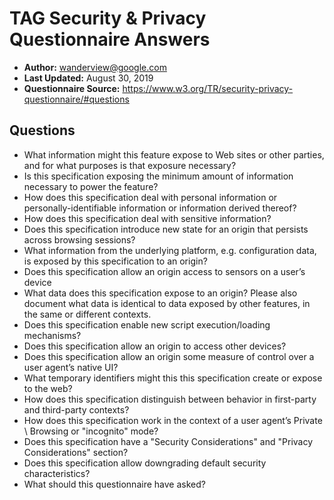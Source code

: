 # TAG Security & Privacy Questionnaire Answers #

* **Author:** wanderview@google.com
* **Last Updated:** August 30, 2019
* **Questionnaire Source:** https://www.w3.org/TR/security-privacy-questionnaire/#questions

## Questions ##

* What information might this feature expose to Web sites or other parties, and for what purposes is that exposure necessary?
* Is this specification exposing the minimum amount of information necessary to power the feature?
* How does this specification deal with personal information or personally-identifiable information or information derived thereof?
* How does this specification deal with sensitive information?
* Does this specification introduce new state for an origin that persists across browsing sessions?
* What information from the underlying platform, e.g. configuration data, is exposed by this specification to an origin?
* Does this specification allow an origin access to sensors on a user’s device
* What data does this specification expose to an origin? Please also document what data is identical to data exposed by other features, in the same or different contexts.
* Does this specification enable new script execution/loading mechanisms?
* Does this specification allow an origin to access other devices?
* Does this specification allow an origin some measure of control over a user agent’s native UI?
* What temporary identifiers might this this specification create or expose to the web?
* How does this specification distinguish between behavior in first-party and third-party contexts?
* How does this specification work in the context of a user agent’s Private \ Browsing or "incognito" mode?
* Does this specification have a "Security Considerations" and "Privacy Considerations" section?
* Does this specification allow downgrading default security characteristics?
* What should this questionnaire have asked?
